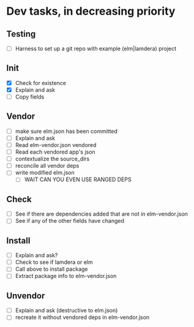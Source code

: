 # Dev tasks, in decreasing priority

## Testing
- [ ] Harness to set up a git repo with example (elm|lamdera) project

## Init
- [x] Check for existence
- [x] Explain and ask
- [ ] Copy fields

## Vendor
- [ ] make sure elm.json has been committed
- [ ] Explain and ask
- [ ] Read elm-vendor.json vendored
- [ ] Read each vendored app's json
- [ ] contextualize the source_dirs
- [ ] reconcile all vendor deps
- [ ] write modified elm.json
    - [ ] WAIT CAN YOU EVEN USE RANGED DEPS

## Check
- [ ] See if there are dependencies added that are not in elm-vendor.json
- [ ] See if any of the other fields have changed

## Install
- [ ] Explain and ask?
- [ ] Check to see if lamdera or elm
- [ ] Call above to install package
- [ ] Extract package info to elm-vendor.json

## Unvendor
- [ ] Explain and ask (destructive to elm.json)
- [ ] recreate it without vendored deps in elm-vendor.json
